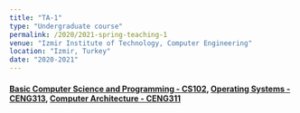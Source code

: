 ```yaml
---
title: "TA-1"
type: "Undergraduate course"
permalink: /2020/2021-spring-teaching-1
venue: "Izmir Institute of Technology, Computer Engineering"
location: "Izmir, Turkey"
date: "2020-2021"
---
```


#### [Basic Computer Science and Programming - CS102](https://chemistry.iyte.edu.tr/en/cs-102-2/), [Operating Systems - CENG313](https://ceng.iyte.edu.tr/courses/ceng-322/), [Computer Architecture - CENG311](https://ceng.iyte.edu.tr/courses/ceng-311/) 

